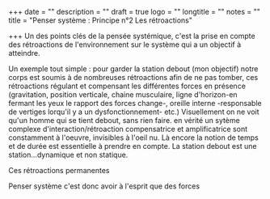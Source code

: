 +++
date = ""
description = ""
draft = true
logo = ""
longtitle = ""
notes = ""
title = "Penser système : Principe n°2  Les rétroactions"

+++
Un des points clés de la pensée systémique, c'est la prise en compte des rétroactions de l'environnement sur le système qui a un objectif à atteindre.

 Un exemple tout simple : pour garder la station debout (mon objectif) notre corps est soumis à de nombreuses rétroactions afin de ne pas tomber, ces rétroactions régulant et compensant les différentes forces en présence (gravitation, position verticale, chaine musculaire, ligne d'horizon-en fermant les yeux le rapport des forces change-, oreille interne -responsable de vertiges lorqu'il y a un dysfonctionnement- etc.) Visuellement on ne voit qu'un homme qui se tient debout, sans rien faire. en vérité un sytème complexe d'interaction/rétroaction compensatrice et amplificatrice sont constamment à l'oeuvre, invisibles à l'oeil nu. Là encore la notion de temps et de durée est essentielle à prendre en compte. La station debout est une station...dynamique et non statique. 

Ces rétroactions permanentes 

Penser système c'est donc avoir à l'esprit que des forces